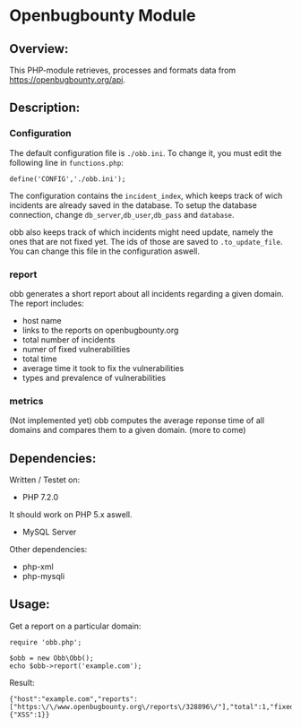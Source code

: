 # Openbugbounty Module

## Overview:

This PHP-module retrieves, processes and formats data from https://openbugbounty.org/api.

## Description:

### Configuration

The default configuration file is `./obb.ini`. 
To change it, you must edit the following line in `functions.php`:
```
define('CONFIG','./obb.ini');
```
The configuration contains the `incident_index`, which keeps track of wich incidents are already saved in the database.
To setup the database connection, change `db_server`,`db_user`,`db_pass` and `database`.

obb also keeps track of which incidents might need update, namely the ones that are not fixed yet.
The ids of those are saved to `.to_update_file`. 
You can change this file in the configuration aswell.


### report

obb generates a short report about all incidents regarding a given domain.
The report includes:

* host name
* links to the reports on openbugbounty.org
* total number of incidents
* numer of fixed vulnerabilities
* total time
* average time it took to fix the vulnerabilities
* types and prevalence of vulnerabilities

### metrics

(Not implemented yet)
obb computes the average reponse time of all domains and compares them to a given domain.
(more to come)


## Dependencies:

Written / Testet on:

* PHP 7.2.0

It should work on PHP 5.x aswell.  

* MySQL Server

Other dependencies:
* php-xml
* php-mysqli

## Usage:

Get a report on a particular domain:
```
require 'obb.php';

$obb = new Obb\Obb();
echo $obb->report('example.com');
```
Result:
```
{"host":"example.com","reports":["https:\/\/www.openbugbounty.org\/reports\/328896\/"],"total":1,"fixed":0,"time":22374879,"average_time":0,"percent_fixed":0,"types":{"XSS":1}}
```
